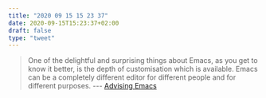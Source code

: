 ```yaml
---
title: "2020 09 15 15 23 37"
date: 2020-09-15T15:23:37+02:00
draft: false
type: "tweet"
---
```

> One of the delightful and surprising things about Emacs, as you get to know it better, is the depth of customisation which is available. Emacs can be a completely different editor for different people and for different purposes. --- [Advising Emacs](https://www.rousette.org.uk/archives/advising-emacs/)
